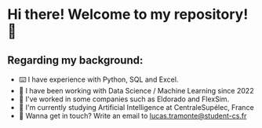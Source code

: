# Hi there! Welcome to my repository! 👋

## Regarding my background:

- ⌨️ I have experience with Python, SQL and Excel.
- 🎲 I have been working with Data Science / Machine Learning since 2022
- 👔 I've worked in some companies such as Eldorado and FlexSim.
- 🌱 I'm currently studying Artificial Intelligence at CentraleSupélec, France
- 📧 Wanna get in touch? Write an email to lucas.tramonte@student-cs.fr
